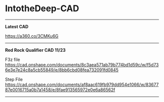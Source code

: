 # IntotheDeep-CAD
----------------------------------
**Latest CAD**  

https://a360.co/3CMKu6G

----------------------------------
**Red Rock Qualifier CAD 11/23**  

F3z file
https://cad.onshape.com/documents/8c3aea571ab79b774bd1d59c/w/f5d736e3e7e24c8a5cb55849/e/8bb6cbd08fea732091fd0845

Step File
https://cad.onshape.com/documents/af8aac619fb979dd954e1066/w/8367787e0016715a0b7a1458/e/8fae913565972e0e6a86562f 

----------------------------------
